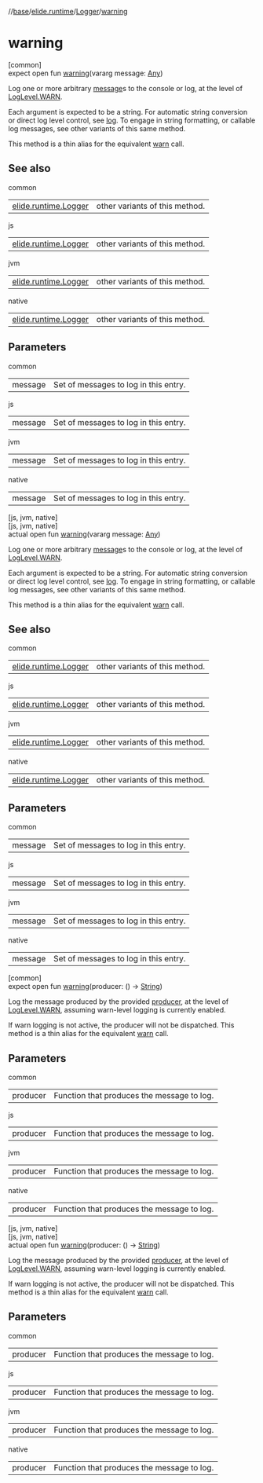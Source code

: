 //[base](../../../index.md)/[elide.runtime](../index.md)/[Logger](index.md)/[warning](warning.md)

# warning

[common]\
expect open fun [warning](warning.md)(vararg message: [Any](https://kotlinlang.org/api/latest/jvm/stdlib/kotlin/-any/index.html))

Log one or more arbitrary [message](warning.md)s to the console or log, at the level of [LogLevel.WARN](../-log-level/-w-a-r-n/index.md).

Each argument is expected to be a string. For automatic string conversion or direct log level control, see [log](log.md). To engage in string formatting, or callable log messages, see other variants of this same method.

This method is a thin alias for the equivalent [warn](warn.md) call.

## See also

common

| | |
|---|---|
| [elide.runtime.Logger](info.md) | other variants of this method. |

js

| | |
|---|---|
| [elide.runtime.Logger](info.md) | other variants of this method. |

jvm

| | |
|---|---|
| [elide.runtime.Logger](info.md) | other variants of this method. |

native

| | |
|---|---|
| [elide.runtime.Logger](info.md) | other variants of this method. |

## Parameters

common

| | |
|---|---|
| message | Set of messages to log in this entry. |

js

| | |
|---|---|
| message | Set of messages to log in this entry. |

jvm

| | |
|---|---|
| message | Set of messages to log in this entry. |

native

| | |
|---|---|
| message | Set of messages to log in this entry. |

[js, jvm, native]\
[js, jvm, native]\
actual open fun [warning](warning.md)(vararg message: [Any](https://kotlinlang.org/api/latest/jvm/stdlib/kotlin/-any/index.html))

Log one or more arbitrary [message](warning.md)s to the console or log, at the level of [LogLevel.WARN](../../../../../packages/base/base/elide.runtime/-log-level/-w-a-r-n/index.md).

Each argument is expected to be a string. For automatic string conversion or direct log level control, see [log](log.md). To engage in string formatting, or callable log messages, see other variants of this same method.

This method is a thin alias for the equivalent [warn](warn.md) call.

## See also

common

| | |
|---|---|
| [elide.runtime.Logger](info.md) | other variants of this method. |

js

| | |
|---|---|
| [elide.runtime.Logger](info.md) | other variants of this method. |

jvm

| | |
|---|---|
| [elide.runtime.Logger](info.md) | other variants of this method. |

native

| | |
|---|---|
| [elide.runtime.Logger](info.md) | other variants of this method. |

## Parameters

common

| | |
|---|---|
| message | Set of messages to log in this entry. |

js

| | |
|---|---|
| message | Set of messages to log in this entry. |

jvm

| | |
|---|---|
| message | Set of messages to log in this entry. |

native

| | |
|---|---|
| message | Set of messages to log in this entry. |

[common]\
expect open fun [warning](warning.md)(producer: () -&gt; [String](https://kotlinlang.org/api/latest/jvm/stdlib/kotlin/-string/index.html))

Log the message produced by the provided [producer](warning.md), at the level of [LogLevel.WARN](../-log-level/-w-a-r-n/index.md), assuming warn-level logging is currently enabled.

If warn logging is not active, the producer will not be dispatched. This method is a thin alias for the equivalent [warn](warn.md) call.

## Parameters

common

| | |
|---|---|
| producer | Function that produces the message to log. |

js

| | |
|---|---|
| producer | Function that produces the message to log. |

jvm

| | |
|---|---|
| producer | Function that produces the message to log. |

native

| | |
|---|---|
| producer | Function that produces the message to log. |

[js, jvm, native]\
[js, jvm, native]\
actual open fun [warning](warning.md)(producer: () -&gt; [String](https://kotlinlang.org/api/latest/jvm/stdlib/kotlin/-string/index.html))

Log the message produced by the provided [producer](warning.md), at the level of [LogLevel.WARN](../../../../../packages/base/base/elide.runtime/-log-level/-w-a-r-n/index.md), assuming warn-level logging is currently enabled.

If warn logging is not active, the producer will not be dispatched. This method is a thin alias for the equivalent [warn](warn.md) call.

## Parameters

common

| | |
|---|---|
| producer | Function that produces the message to log. |

js

| | |
|---|---|
| producer | Function that produces the message to log. |

jvm

| | |
|---|---|
| producer | Function that produces the message to log. |

native

| | |
|---|---|
| producer | Function that produces the message to log. |
